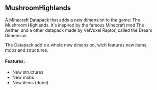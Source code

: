 ## MushroomHighlands
A Minecraft Datapack that adds a new dimension to the game: The Mushroom Highlands. It's inspired by the famous Minecraft mod The Aether, and a other datapack made by VelVoxel Raptor, called the Dream Dimension.

The Datapack add's a whole new dimension, wich features new items, mobs and structures.

#### Features:
- New structures
- New mobs
- New items (done)


